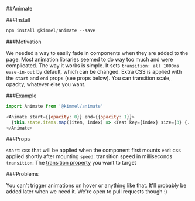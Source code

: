 ##Animate

###Install

```js
npm install @kimmel/animate --save
```

###Motivation

We needed a way to easily fade in components when they are added to the page. Most animation libraries seemed to do way too much and were complicated.
The way it works is simple. It sets `transition: all 1000ms ease-in-out` by default, which can be changed. Extra CSS is applied with the `start` and `end` props (see props below).
You can transition scale, opacity, whatever else you want.

###Example

```js
import Animate from '@kimmel/animate'

<Animate start={{opacity: 0}} end={{opacity: 1}}>
  {this.state.items.map((item, index) => <Test key={index} size={3} {...item} />)}
</Animate>
```

###Props

`start`: css that will be applied when the component first mounts
`end`: css applied shortly after mounting
`speed`: transition speed in milliseconds
`transition`: The [transition property](https://developer.mozilla.org/en-US/docs/Web/CSS/transition-property) you want to target


###Problems

You can't trigger animations on hover or anything like that. It'll probably be added later when we need it. We're open to pull requests though :)
